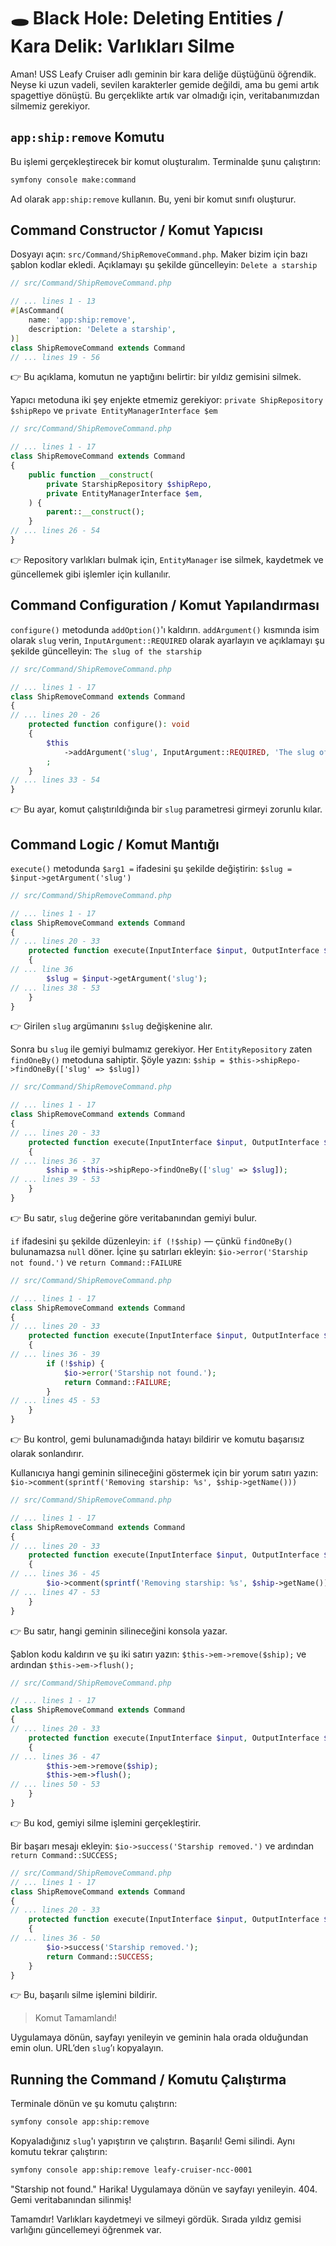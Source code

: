 # 🕳️ Black Hole: Deleting Entities / Kara Delik: Varlıkları Silme

Aman! USS Leafy Cruiser adlı geminin bir kara deliğe düştüğünü öğrendik. Neyse ki uzun vadeli, sevilen karakterler gemide değildi, ama bu gemi artık spagettiye dönüştü. Bu gerçeklikte artık var olmadığı için, veritabanımızdan silmemiz gerekiyor.

## `app:ship:remove` Komutu

Bu işlemi gerçekleştirecek bir komut oluşturalım. Terminalde şunu çalıştırın:

```bash
symfony console make:command
```

Ad olarak `app:ship:remove` kullanın. Bu, yeni bir komut sınıfı oluşturur.

## Command Constructor / Komut Yapıcısı

Dosyayı açın: `src/Command/ShipRemoveCommand.php`. Maker bizim için bazı şablon kodlar ekledi. Açıklamayı şu şekilde güncelleyin: `Delete a starship`

```php
// src/Command/ShipRemoveCommand.php

// ... lines 1 - 13
#[AsCommand(
    name: 'app:ship:remove',
    description: 'Delete a starship',
)]
class ShipRemoveCommand extends Command
// ... lines 19 - 56
```

👉 Bu açıklama, komutun ne yaptığını belirtir: bir yıldız gemisini silmek.

Yapıcı metoduna iki şey enjekte etmemiz gerekiyor: `private ShipRepository $shipRepo` ve `private EntityManagerInterface $em`

```php
// src/Command/ShipRemoveCommand.php

// ... lines 1 - 17
class ShipRemoveCommand extends Command
{
    public function __construct(
        private StarshipRepository $shipRepo,
        private EntityManagerInterface $em,
    ) {
        parent::__construct();
    }
// ... lines 26 - 54
}
```

👉 Repository varlıkları bulmak için, `EntityManager` ise silmek, kaydetmek ve güncellemek gibi işlemler için kullanılır.

## Command Configuration / Komut Yapılandırması

`configure()` metodunda `addOption()`'ı kaldırın. `addArgument()` kısmında isim olarak `slug` verin, `InputArgument::REQUIRED` olarak ayarlayın ve açıklamayı şu şekilde güncelleyin: `The slug of the starship`

```php
// src/Command/ShipRemoveCommand.php

// ... lines 1 - 17
class ShipRemoveCommand extends Command
{
// ... lines 20 - 26
    protected function configure(): void
    {
        $this
            ->addArgument('slug', InputArgument::REQUIRED, 'The slug of the starship')
        ;
    }
// ... lines 33 - 54
}
```

👉 Bu ayar, komut çalıştırıldığında bir `slug` parametresi girmeyi zorunlu kılar.

## Command Logic / Komut Mantığı

`execute()` metodunda `$arg1 =` ifadesini şu şekilde değiştirin: `$slug = $input->getArgument('slug')`

```php
// src/Command/ShipRemoveCommand.php

// ... lines 1 - 17
class ShipRemoveCommand extends Command
{
// ... lines 20 - 33
    protected function execute(InputInterface $input, OutputInterface $output): int
    {
// ... line 36
        $slug = $input->getArgument('slug');
// ... lines 38 - 53
    }
}
```

👉 Girilen `slug` argümanını `$slug` değişkenine alır.

Sonra bu `slug` ile gemiyi bulmamız gerekiyor. Her `EntityRepository` zaten `findOneBy()` metoduna sahiptir. Şöyle yazın: `$ship = $this->shipRepo->findOneBy(['slug' => $slug])`

```php
// src/Command/ShipRemoveCommand.php

// ... lines 1 - 17
class ShipRemoveCommand extends Command
{
// ... lines 20 - 33
    protected function execute(InputInterface $input, OutputInterface $output): int
    {
// ... lines 36 - 37
        $ship = $this->shipRepo->findOneBy(['slug' => $slug]);
// ... lines 39 - 53
    }
}
```

👉 Bu satır, `slug` değerine göre veritabanından gemiyi bulur.

`if` ifadesini şu şekilde düzenleyin: `if (!$ship)` — çünkü `findOneBy()` bulunamazsa `null` döner. İçine şu satırları ekleyin: `$io->error('Starship not found.')` ve `return Command::FAILURE`

```php 
// src/Command/ShipRemoveCommand.php

// ... lines 1 - 17
class ShipRemoveCommand extends Command
{
// ... lines 20 - 33
    protected function execute(InputInterface $input, OutputInterface $output): int
    {
// ... lines 36 - 39
        if (!$ship) {
            $io->error('Starship not found.');
            return Command::FAILURE;
        }
// ... lines 45 - 53
    }
}
``` 

👉 Bu kontrol, gemi bulunamadığında hatayı bildirir ve komutu başarısız olarak sonlandırır.

Kullanıcıya hangi geminin silineceğini göstermek için bir yorum satırı yazın: `$io->comment(sprintf('Removing starship: %s', $ship->getName()))`

```php 
// src/Command/ShipRemoveCommand.php

// ... lines 1 - 17
class ShipRemoveCommand extends Command
{
// ... lines 20 - 33
    protected function execute(InputInterface $input, OutputInterface $output): int
    {
// ... lines 36 - 45
        $io->comment(sprintf('Removing starship: %s', $ship->getName()));
// ... lines 47 - 53
    }
}
```

👉 Bu satır, hangi geminin silineceğini konsola yazar.

Şablon kodu kaldırın ve şu iki satırı yazın: `$this->em->remove($ship);` ve ardından `$this->em->flush();`

```php 
// src/Command/ShipRemoveCommand.php

// ... lines 1 - 17
class ShipRemoveCommand extends Command
{
// ... lines 20 - 33
    protected function execute(InputInterface $input, OutputInterface $output): int
    {
// ... lines 36 - 47
        $this->em->remove($ship);
        $this->em->flush();
// ... lines 50 - 53
    }
}
```

👉 Bu kod, gemiyi silme işlemini gerçekleştirir.

Bir başarı mesajı ekleyin: `$io->success('Starship removed.')` ve ardından `return Command::SUCCESS;`

```php 
// src/Command/ShipRemoveCommand.php
// ... lines 1 - 17
class ShipRemoveCommand extends Command
{
// ... lines 20 - 33
    protected function execute(InputInterface $input, OutputInterface $output): int
    {
// ... lines 36 - 50
        $io->success('Starship removed.');
        return Command::SUCCESS;
    }
}
```

👉 Bu, başarılı silme işlemini bildirir.

> Komut Tamamlandı!

Uygulamaya dönün, sayfayı yenileyin ve geminin hala orada olduğundan emin olun. URL’den `slug`’ı kopyalayın.

## Running the Command / Komutu Çalıştırma

Terminale dönün ve şu komutu çalıştırın:

```bash 
symfony console app:ship:remove
```

Kopyaladığınız `slug`'ı yapıştırın ve çalıştırın. Başarılı! Gemi silindi. Aynı komutu tekrar çalıştırın:

```bash 
symfony console app:ship:remove leafy-cruiser-ncc-0001
```

"Starship not found." Harika! Uygulamaya dönün ve sayfayı yenileyin. 404. Gemi veritabanından silinmiş!

Tamamdır! Varlıkları kaydetmeyi ve silmeyi gördük. Sırada yıldız gemisi varlığını güncellemeyi öğrenmek var.
